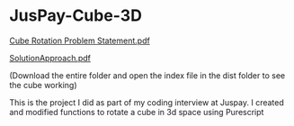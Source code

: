 # JusPay-Cube-3D


[Cube Rotation Problem Statement.pdf](https://github.com/user-attachments/files/19922959/Cube.Rotation.Problem.Statement_new.docx.2.pdf)

[SolutionApproach.pdf](https://github.com/user-attachments/files/19922964/Cube.Rotation.-.Harsha.pdf)

(Download the entire folder and open the index file in the dist folder to see the cube working)

This is the project I did as part of my coding interview at Juspay. I created and modified functions to rotate a cube in 3d space using Purescript 
